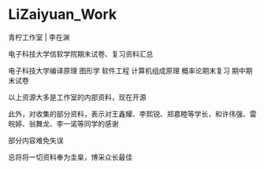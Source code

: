 # LiZaiyuan_Work

青柠工作室 | 李在渊

电子科技大学信软学院期末试卷、复习资料汇总

电子科技大学编译原理 图形学 软件工程 计算机组成原理 概率论期末复习 期中期末试卷

以上资源大多是工作室的内部资料，现在开源

此外，对收集的部分资料，表示对王鑫耀、李熙锐、郑嘉睦等学长，和许伟强、雷皖婷、翁舞龙、李一诺等同学的感谢

部分内容难免失误

忌将将一切资料奉为圭臬，博采众长最佳
